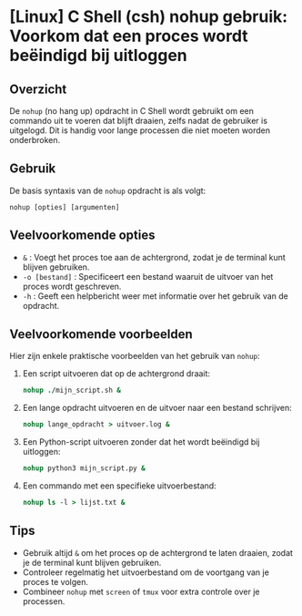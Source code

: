 # [Linux] C Shell (csh) nohup gebruik: Voorkom dat een proces wordt beëindigd bij uitloggen

## Overzicht
De `nohup` (no hang up) opdracht in C Shell wordt gebruikt om een commando uit te voeren dat blijft draaien, zelfs nadat de gebruiker is uitgelogd. Dit is handig voor lange processen die niet moeten worden onderbroken.

## Gebruik
De basis syntaxis van de `nohup` opdracht is als volgt:

```
nohup [opties] [argumenten]
```

## Veelvoorkomende opties
- `&` : Voegt het proces toe aan de achtergrond, zodat je de terminal kunt blijven gebruiken.
- `-o [bestand]` : Specificeert een bestand waaruit de uitvoer van het proces wordt geschreven.
- `-h` : Geeft een helpbericht weer met informatie over het gebruik van de opdracht.

## Veelvoorkomende voorbeelden
Hier zijn enkele praktische voorbeelden van het gebruik van `nohup`:

1. Een script uitvoeren dat op de achtergrond draait:
   ```csh
   nohup ./mijn_script.sh &
   ```

2. Een lange opdracht uitvoeren en de uitvoer naar een bestand schrijven:
   ```csh
   nohup lange_opdracht > uitvoer.log &
   ```

3. Een Python-script uitvoeren zonder dat het wordt beëindigd bij uitloggen:
   ```csh
   nohup python3 mijn_script.py &
   ```

4. Een commando met een specifieke uitvoerbestand:
   ```csh
   nohup ls -l > lijst.txt &
   ```

## Tips
- Gebruik altijd `&` om het proces op de achtergrond te laten draaien, zodat je de terminal kunt blijven gebruiken.
- Controleer regelmatig het uitvoerbestand om de voortgang van je proces te volgen.
- Combineer `nohup` met `screen` of `tmux` voor extra controle over je processen.